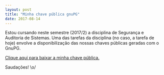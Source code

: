 ```yaml
---
layout: post
title: "Minha chave pública gnuPG"
date: 2017-08-14
---
```


Estou cursando neste semestre (2017/2) a disciplina de Segurança e Auditoria de Sistemas. Uma das tarefas da disciplina (no caso, a tarefa de hoje) envolve a disponibilização das nossas chaves públicas geradas com o GnuPG.

[Clique aqui para baixar a minha chave pública.](https://leodeliyannis.github.io/files/ldconstantin.key)

Saudações! \o/
